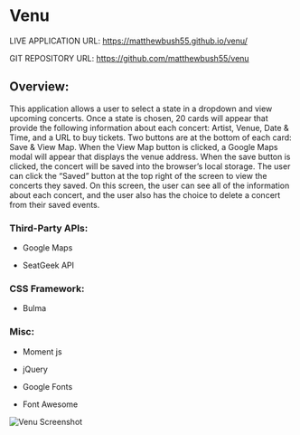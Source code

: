 # Venu

LIVE APPLICATION URL:
https://matthewbush55.github.io/venu/

GIT REPOSITORY URL: 
https://github.com/matthewbush55/venu

## Overview: 
This application allows a user to select a state in a dropdown and view upcoming concerts. Once a state is chosen, 20 cards will appear that provide the following information about each concert: Artist, Venue, Date & Time, and a URL to buy tickets. Two buttons are at the bottom of each card: Save & View Map. When the View Map button is clicked, a Google Maps modal will appear that displays the venue address. When the save button is clicked, the concert will be saved into the browser’s local storage. The user can click the “Saved” button at the top right of the screen to view the concerts they saved. On this screen, the user can see all of the information about each concert, and the user also has the choice to delete a concert from their saved events. 

### Third-Party APIs:

- Google Maps

- SeatGeek API

### CSS Framework: 

- Bulma

### Misc:  

- Moment js

- jQuery

- Google Fonts

- Font Awesome 

![Venu Screenshot](./venu.png "Completed Project 1")
